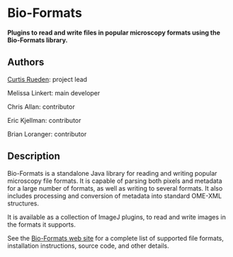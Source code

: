 # Bio-Formats

**Plugins to read and write files in popular microscopy formats using
the Bio-Formats library.**

## Authors

[Curtis Rueden](mailto://ctrueden@wisc.edu): project lead

Melissa Linkert: main developer

Chris Allan: contributor

Eric Kjellman: contributor

Brian Loranger: contributor

## Description

Bio-Formats is a standalone Java library for reading and writing popular
microscopy file formats. It is capable of parsing both pixels and
metadata for a large number of formats, as well as writing to several
formats. It also includes processing and conversion of metadata into
standard OME-XML structures.

It is available as a collection of ImageJ plugins, to read and write
images in the formats it supports.

See the [Bio-Formats web
site](http://www.loci.wisc.edu/ome/formats.html) for a complete list of
supported file formats, installation instructions, source code, and
other details.
